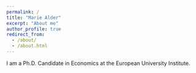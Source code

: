 ```yaml
---
permalink: /
title: "Marie Alder"
excerpt: "About me"
author_profile: true
redirect_from: 
  - /about/
  - /about.html
---
```


I am a Ph.D. Candidate in Economics at the European University Institute.